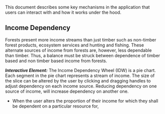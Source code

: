 This document describes some key mechanisms in the application that users can interact with and how it works under the hood.
## Income Dependency
Forests present more income streams than just timber such as non-timber forest products, ecosystem services and hunting and fishing. These alternate sources of income from forests are, however, less dependable than timber. Thus, a balance must be struck between dependence of timber based and non timber based income from forests.

***Interactive Element:*** The Income Dependency Wheel (IDW) is a pie chart. Each segment in the pie chart represents a stream of income. The size of the slice can be altered by the user by clicking and dragging handles to adjust dependency on each income source. Reducing dependency on one source of income, will increase dependency on another one.

* When the user alters the proportion of their income for which they shall be dependent on a particular resource for, 
